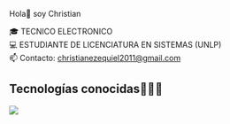 Hola👋 soy Christian

<!-----------
<p align="center">
	<a href="https://github.com/Bouaskaoun">
		<img src="https://readme-typing-svg.herokuapp.com/?lines=Shopify+Expert;Frontend+Developer;React%20|%20Gatsby%20|%20Next+Enthusiast;DL%20|%20AI%20|%20ML%20Applications;Always%20developing%20my%20skills&center=true&width=380&height=45">
	</a>
</p>
--------------->

🎓 TECNICO ELECTRONICO
<br>
💻 ESTUDIANTE DE LICENCIATURA EN SISTEMAS (UNLP)
<br>
📫 Contacto: christianezequiel2011@gmail.com

<h2 >Tecnologías conocidas👨🏻‍💻</h2>
<!--tech stack icons-->
<p align="left">
  <a href="https://skillicons.dev">
    <img src="https://skillicons.dev/icons?i=androidstudio,c,cs,java,py,css,html,js,git,github,vscode&perline=12" />
  </a>
</p>
<br>

